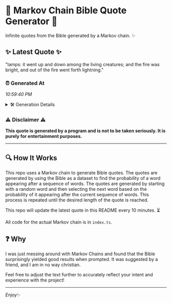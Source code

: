 # 📖 Markov Chain Bible Quote Generator 📖

Infinite quotes from the Bible generated by a Markov chain. ✨

## ✨ Latest Quote ✨
"lamps: it went up and down among the living creatures; and the fire was bright, and out of the fire went forth lightning."

### ⏰ Generated At
*10:59:40 PM*

<details>
    <summary>🛠️ Generation Details</summary>
    <p>
        <strong>🌱 Seed:</strong> lamps:<br>
        <strong>🔄 Iterations:</strong> 22<br>
        <strong>📜 Context History:</strong><br>[ lamps: ]: it<br>[ lamps:, it ]: went<br>[ lamps:, it, went ]: up<br>[ lamps:, it, went, up ]: and<br>[ lamps:, it, went, up, and ]: down<br>[ lamps:, it, went, up, and, down ]: among<br>[ it, went, up, and, down, among ]: the<br>[ went, up, and, down, among, the ]: living<br>[ up, and, down, among, the, living ]: creatures;<br>[ and, down, among, the, living, creatures; ]: and<br>[ down, among, the, living, creatures;, and ]: the<br>[ among, the, living, creatures;, and, the ]: fire<br>[ the, living, creatures;, and, the, fire ]: was<br>[ living, creatures;, and, the, fire, was ]: bright,<br>[ creatures;, and, the, fire, was, bright, ]: and<br>[ and, the, fire, was, bright,, and ]: out<br>[ the, fire, was, bright,, and, out ]: of<br>[ fire, was, bright,, and, out, of ]: the<br>[ was, bright,, and, out, of, the ]: fire<br>[ bright,, and, out, of, the, fire ]: went<br>[ and, out, of, the, fire, went ]: forth<br>[ out, of, the, fire, went, forth ]: lightning.<br>
    </p>
</details>

### ⚠️ Disclaimer ⚠️
**This quote is generated by a program and is not to be taken seriously. It is purely for entertainment purposes.**

---

## 🔍 How It Works

This repo uses a Markov chain to generate Bible quotes. The quotes are generated by using the Bible as a dataset to find the probability of a word appearing after a sequence of words. The quotes are generated by starting with a random word and then selecting the next word based on the probability of it appearing after the current sequence of words. This process is repeated until the desired length of the quote is reached.

This repo will update the latest quote in this README every 10 minutes. ⏳

All code for the actual Markov chain is in `index.ts`.

## ❓ Why

I was just messing around with Markov Chains and found that the Bible surprisingly yielded good results when prompted. 
It was suggested by a friend, and I am in no way christian.

Feel free to adjust the text further to accurately reflect your intent and experience with the project!

---

*Enjoy*✨
